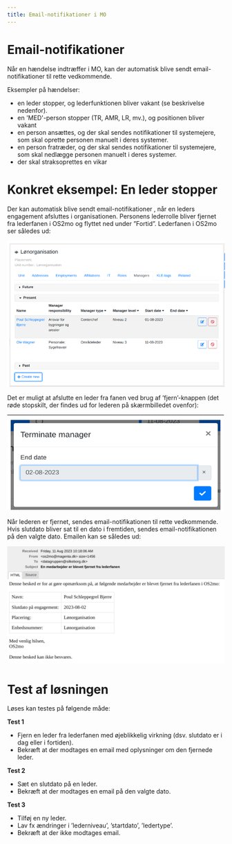 ```yaml
---
title: Email-notifikationer i MO
---
```


# Email-notifikationer

Når en hændelse indtræffer i MO, kan der automatisk blive sendt email-notifikationer til rette vedkommende.

Eksempler på hændelser:

- en leder stopper, og lederfunktionen bliver vakant (se beskrivelse nedenfor). 
- en 'MED'-person stopper (TR, AMR, LR, mv.), og positionen bliver vakant
- en person ansættes, og der skal sendes notifikationer til systemejere, som skal oprette personen manuelt i deres systemer.
- en person fratræder, og der skal sendes notifikationer til systemejere, som skal nedlægge personen manuelt i deres systemer.
- der skal straksoprettes en vikar

# Konkret eksempel: En leder stopper

Der kan automatisk blive sendt email-notifikationer , når en leders engagement afsluttes i organisationen. Personens lederrolle bliver fjernet fra lederfanen i OS2mo og flyttet ned under ”Fortid”. Lederfanen i OS2mo ser således ud:

![image](../graphics/ledere.png)

Det er muligt at afslutte en leder fra fanen ved brug af ’fjern’-knappen (det røde stopskilt, der findes ud for lederen på skærmbilledet ovenfor):

![image](../graphics/afslutleder.png)

Når lederen er fjernet, sendes email-notifikationen til rette vedkommende. Hvis slutdato bliver sat til en dato i fremtiden, sendes email-notifikationen på den valgte dato. Emailen kan se således ud:

![image](../graphics/mail.png)

# Test af løsningen

Løses kan testes på følgende måde:

**Test 1**
- Fjern en leder fra lederfanen med øjeblikkelig virkning (dsv. slutdato er i dag eller i fortiden).
- Bekræft at der modtages en email med oplysninger om den fjernede leder.

**Test 2**
- Sæt en slutdato på en leder.
- Bekræft at der modtages en email på den valgte dato.

**Test 3**
- Tilføj en ny leder.
- Lav fx ændringer i ’lederniveau’, ’startdato’, ’ledertype’.
- Bekræft at der ikke modtages email.
